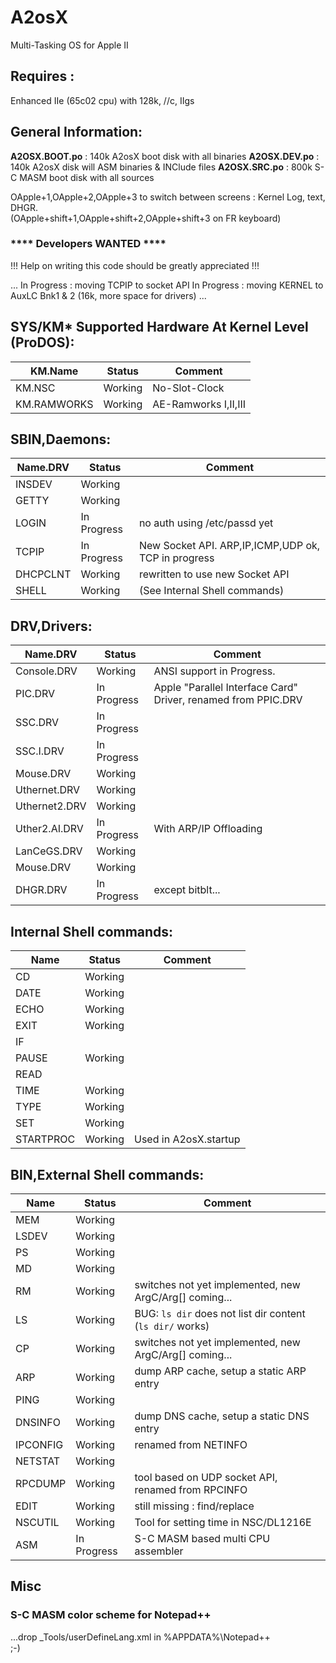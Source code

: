 # A2osX
Multi-Tasking OS for Apple II
## Requires :
Enhanced IIe (65c02 cpu) with 128k, //c, IIgs

## General Information:
**A2OSX.BOOT.po** : 140k A2osX boot disk with all binaries
**A2OSX.DEV.po**  : 140k A2osX disk will ASM binaries & INClude files
**A2OSX.SRC.po**  : 800k S-C MASM boot disk with all sources  
  
OApple+1,OApple+2,OApple+3 to switch between screens : Kernel Log, text, DHGR.  
(OApple+shift+1,OApple+shift+2,OApple+shift+3 on FR keyboard)  
  
### **** Developers WANTED ****  

!!! Help on writing this code should be greatly appreciated !!!  

...
In Progress : moving TCPIP to socket API
In Progress : moving KERNEL to AuxLC Bnk1 & 2 (16k, more space for drivers)
...

## SYS/KM* Supported Hardware At Kernel Level (ProDOS):
| KM.Name | Status | Comment |
| ------- | ------ | ------- |
| KM.NSC | Working | No-Slot-Clock |
| KM.RAMWORKS | Working | AE-Ramworks I,II,III |
  
## SBIN,Daemons:  
| Name.DRV | Status | Comment |
| -------- | ------ | ------- |
| INSDEV | Working | |
| GETTY | Working | |
| LOGIN | In Progress | no auth using /etc/passd yet |
| TCPIP | In Progress | New Socket API. ARP,IP,ICMP,UDP ok, TCP in progress |
| DHCPCLNT | Working | rewritten to use new Socket API |
| SHELL | Working | (See Internal Shell commands) |
  
## DRV,Drivers:  
| Name.DRV | Status | Comment |
| -------- | ------ | ------- |
| Console.DRV | Working | ANSI support in Progress. |
| PIC.DRV | In Progress | Apple "Parallel Interface Card" Driver, renamed from PPIC.DRV|
| SSC.DRV | In Progress | |
| SSC.I.DRV | In Progress | |
| Mouse.DRV | Working | |
| Uthernet.DRV | Working | |
| Uthernet2.DRV | Working | |
| Uther2.AI.DRV | In Progress | With ARP/IP Offloading |
| LanCeGS.DRV | Working | |
| Mouse.DRV | Working | |
| DHGR.DRV | In Progress | except bitblt... |
  
## Internal Shell commands:  
| Name | Status | Comment |
| ---- | ------ | ------- |
| CD | Working | |
| DATE | Working  | |
| ECHO | Working | |
| EXIT | Working  | |
| IF | | |
| PAUSE | Working | |
| READ | | |
| TIME | Working | |
| TYPE | Working | |
| SET | Working  | |
| STARTPROC | Working  | Used in A2osX.startup |
  
## BIN,External Shell commands:  
| Name | Status | Comment |
| ---- | ------ | ------- |
| MEM | Working | |
| LSDEV | Working | |
| PS | Working | |
| MD | Working | |
| RM | Working | switches not yet implemented, new ArgC/Arg[] coming... |
| LS | Working  | BUG: `ls dir` does not list dir content (`ls dir/` works) |
| CP | Working| switches not yet implemented, new ArgC/Arg[] coming...  |
| ARP | Working | dump ARP cache, setup a static ARP entry |
| PING | Working | |
| DNSINFO | Working | dump DNS cache, setup a static DNS entry |
| IPCONFIG | Working | renamed from NETINFO |
| NETSTAT | Working | |
| RPCDUMP | Working | tool based on UDP socket API, renamed from RPCINFO |
| EDIT | Working | still missing : find/replace |
| NSCUTIL | Working | Tool for setting time in NSC/DL1216E |
| ASM | In Progress | S-C MASM based multi CPU assembler |
  
## Misc  
### S-C MASM color scheme for Notepad++  
...drop _Tools/userDefineLang.xml in %APPDATA%\Notepad++  
;-)

